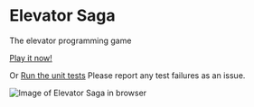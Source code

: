 Elevator Saga
===================
The elevator programming game

[Play it now!](http://play.elevatorsaga.com/)

Or [Run the unit tests](http://play.elevatorsaga.com/test/)
Please report any test failures as an issue.

![Image of Elevator Saga in browser](https://raw.githubusercontent.com/magwo/elevatorsaga/master/images/screenshot.png)
